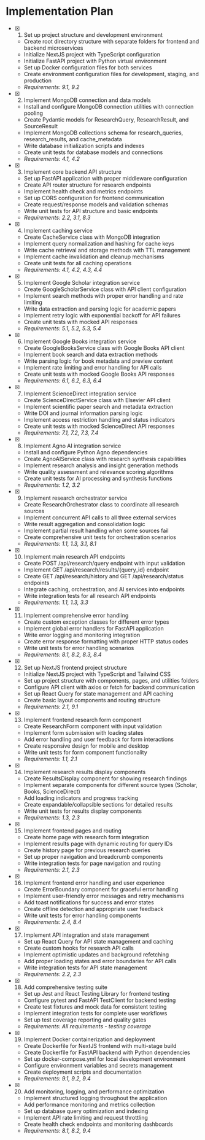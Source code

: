 # Implementation Plan

- [x] 1. Set up project structure and development environment
  - Create root directory structure with separate folders for frontend and backend microservices
  - Initialize NextJS project with TypeScript configuration
  - Initialize FastAPI project with Python virtual environment
  - Set up Docker configuration files for both services
  - Create environment configuration files for development, staging, and production
  - _Requirements: 9.1, 9.2_

- [x] 2. Implement MongoDB connection and data models
  - Install and configure MongoDB connection utilities with connection pooling
  - Create Pydantic models for ResearchQuery, ResearchResult, and SourceResult
  - Implement MongoDB collections schema for research_queries, research_results, and cache_metadata
  - Write database initialization scripts and indexes
  - Create unit tests for database models and connections
  - _Requirements: 4.1, 4.2_

- [x] 3. Implement core backend API structure
  - Set up FastAPI application with proper middleware configuration
  - Create API router structure for research endpoints
  - Implement health check and metrics endpoints
  - Set up CORS configuration for frontend communication
  - Create request/response models and validation schemas
  - Write unit tests for API structure and basic endpoints
  - _Requirements: 2.2, 3.1, 8.3_

- [x] 4. Implement caching service
  - Create CacheService class with MongoDB integration
  - Implement query normalization and hashing for cache keys
  - Write cache retrieval and storage methods with TTL management
  - Implement cache invalidation and cleanup mechanisms
  - Create unit tests for all caching operations
  - _Requirements: 4.1, 4.2, 4.3, 4.4_

- [x] 5. Implement Google Scholar integration service
  - Create GoogleScholarService class with API client configuration
  - Implement search methods with proper error handling and rate limiting
  - Write data extraction and parsing logic for academic papers
  - Implement retry logic with exponential backoff for API failures
  - Create unit tests with mocked API responses
  - _Requirements: 5.1, 5.2, 5.3, 5.4_

- [x] 6. Implement Google Books integration service
  - Create GoogleBooksService class with Google Books API client
  - Implement book search and data extraction methods
  - Write parsing logic for book metadata and preview content
  - Implement rate limiting and error handling for API calls
  - Create unit tests with mocked Google Books API responses
  - _Requirements: 6.1, 6.2, 6.3, 6.4_

- [x] 7. Implement ScienceDirect integration service
  - Create ScienceDirectService class with Elsevier API client
  - Implement scientific paper search and metadata extraction
  - Write DOI and journal information parsing logic
  - Implement access restriction handling and status indicators
  - Create unit tests with mocked ScienceDirect API responses
  - _Requirements: 7.1, 7.2, 7.3, 7.4_

- [x] 8. Implement Agno AI integration service
  - Install and configure Python Agno dependencies
  - Create AgnoAIService class with research synthesis capabilities
  - Implement research analysis and insight generation methods
  - Write quality assessment and relevance scoring algorithms
  - Create unit tests for AI processing and synthesis functions
  - _Requirements: 1.2, 3.2_

- [x] 9. Implement research orchestrator service
  - Create ResearchOrchestrator class to coordinate all research sources
  - Implement concurrent API calls to all three external services
  - Write result aggregation and consolidation logic
  - Implement partial result handling when some sources fail
  - Create comprehensive unit tests for orchestration scenarios
  - _Requirements: 1.1, 1.3, 3.1, 8.1_

- [x] 10. Implement main research API endpoints
  - Create POST /api/research/query endpoint with input validation
  - Implement GET /api/research/results/{query_id} endpoint
  - Create GET /api/research/history and GET /api/research/status endpoints
  - Integrate caching, orchestration, and AI services into endpoints
  - Write integration tests for all research API endpoints
  - _Requirements: 1.1, 1.3, 3.3_

- [x] 11. Implement comprehensive error handling
  - Create custom exception classes for different error types
  - Implement global error handlers for FastAPI application
  - Write error logging and monitoring integration
  - Create error response formatting with proper HTTP status codes
  - Write unit tests for error handling scenarios
  - _Requirements: 8.1, 8.2, 8.3, 8.4_

- [x] 12. Set up NextJS frontend project structure
  - Initialize NextJS project with TypeScript and Tailwind CSS
  - Set up project structure with components, pages, and utilities folders
  - Configure API client with axios or fetch for backend communication
  - Set up React Query for state management and API caching
  - Create basic layout components and routing structure
  - _Requirements: 2.1, 9.1_

- [x] 13. Implement frontend research form component
  - Create ResearchForm component with input validation
  - Implement form submission with loading states
  - Add error handling and user feedback for form interactions
  - Create responsive design for mobile and desktop
  - Write unit tests for form component functionality
  - _Requirements: 1.1, 2.1_

- [x] 14. Implement research results display components
  - Create ResultsDisplay component for showing research findings
  - Implement separate components for different source types (Scholar, Books, ScienceDirect)
  - Add loading indicators and progress tracking
  - Create expandable/collapsible sections for detailed results
  - Write unit tests for results display components
  - _Requirements: 1.3, 2.3_

- [x] 15. Implement frontend pages and routing
  - Create home page with research form integration
  - Implement results page with dynamic routing for query IDs
  - Create history page for previous research queries
  - Set up proper navigation and breadcrumb components
  - Write integration tests for page navigation and routing
  - _Requirements: 2.1, 2.3_

- [x] 16. Implement frontend error handling and user experience
  - Create ErrorBoundary component for graceful error handling
  - Implement user-friendly error messages and retry mechanisms
  - Add toast notifications for success and error states
  - Create offline detection and appropriate user feedback
  - Write unit tests for error handling components
  - _Requirements: 2.4, 8.4_

- [x] 17. Implement API integration and state management
  - Set up React Query for API state management and caching
  - Create custom hooks for research API calls
  - Implement optimistic updates and background refetching
  - Add proper loading states and error boundaries for API calls
  - Write integration tests for API state management
  - _Requirements: 2.2, 2.3_

- [x] 18. Add comprehensive testing suite
  - Set up Jest and React Testing Library for frontend testing
  - Configure pytest and FastAPI TestClient for backend testing
  - Create test fixtures and mock data for consistent testing
  - Implement integration tests for complete user workflows
  - Set up test coverage reporting and quality gates
  - _Requirements: All requirements - testing coverage_

- [x] 19. Implement Docker containerization and deployment
  - Create Dockerfile for NextJS frontend with multi-stage build
  - Create Dockerfile for FastAPI backend with Python dependencies
  - Set up docker-compose.yml for local development environment
  - Configure environment variables and secrets management
  - Create deployment scripts and documentation
  - _Requirements: 9.1, 9.2, 9.4_

- [x] 20. Add monitoring, logging, and performance optimization
  - Implement structured logging throughout the application
  - Add performance monitoring and metrics collection
  - Set up database query optimization and indexing
  - Implement API rate limiting and request throttling
  - Create health check endpoints and monitoring dashboards
  - _Requirements: 8.1, 8.2, 9.4_